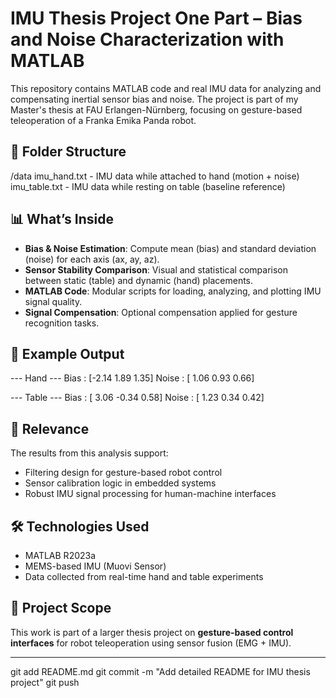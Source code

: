 # IMU Thesis Project One Part – Bias and Noise Characterization with MATLAB

This repository contains MATLAB code and real IMU data for analyzing and compensating inertial sensor bias and noise. The project is part of my Master's thesis at FAU Erlangen-Nürnberg, focusing on gesture-based teleoperation of a Franka Emika Panda robot.

## 📁 Folder Structure
/data
imu_hand.txt - IMU data while attached to hand (motion + noise)
imu_table.txt - IMU data while resting on table (baseline reference)

## 📊 What’s Inside
- **Bias & Noise Estimation**: Compute mean (bias) and standard deviation (noise) for each axis (ax, ay, az).
- **Sensor Stability Comparison**: Visual and statistical comparison between static (table) and dynamic (hand) placements.
- **MATLAB Code**: Modular scripts for loading, analyzing, and plotting IMU signal quality.
- **Signal Compensation**: Optional compensation applied for gesture recognition tasks.

## 🔬 Example Output
--- Hand ---
Bias : [-2.14 1.89 1.35]
Noise : [ 1.06 0.93 0.66]

--- Table ---
Bias : [ 3.06 -0.34 0.58]
Noise : [ 1.23 0.34 0.42]

## 📌 Relevance
The results from this analysis support:
- Filtering design for gesture-based robot control
- Sensor calibration logic in embedded systems
- Robust IMU signal processing for human-machine interfaces

## 🛠 Technologies Used
- MATLAB R2023a
- MEMS-based IMU (Muovi Sensor)
- Data collected from real-time hand and table experiments

## 🔗 Project Scope
This work is part of a larger thesis project on **gesture-based control interfaces** for robot teleoperation using sensor fusion (EMG + IMU).

---
git add README.md
git commit -m "Add detailed README for IMU thesis project"
git push
